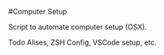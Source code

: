 #Computer Setup

Script to automate computer setup (OSX).

Todo
Alises, ZSH Config, VSCode setup, etc.
